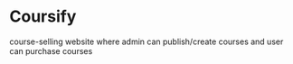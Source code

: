 # Coursify
course-selling website where admin can publish/create courses and user can purchase courses
